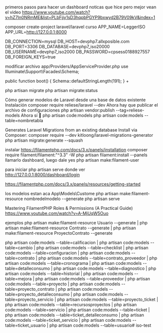 primeros pasos para hacer un dashboard noticas que hice pero mejor vean el video https://www.youtube.com/watch?v=hZ7In0NRmME&list=PLbFjjy1sD3hqpbPGYP9bxwyd2B79V09kV&index=1

composer create-project laravel/laravel curso 
APP_NAME=LeggerISO
APP_URL=http://127.0.0.1:8000

DB_CONNECTION=mysql
DB_HOST=devphp7.allxposible.com
DB_PORT=3306
DB_DATABASE=devphp7_iso20000
DB_USERNAME=devphp7_iso2000
DB_PASSWORD=cpsess0188927557
DB_FOREIGN_KEYS=true

modificar archivo
app/Providers/AppServiceProvider.php
use Illuminate\Support\Facades\Schema;

public function boot()
{
    Schema::defaultStringLength(191);
}
+

php artisan migrate
php artisan migrate:status

Cómo generar modelos de Laravel desde una base de datos existente
Instalación
composer require reliese/laravel --dev
Ahora hay que publicar el archivo de configuraciones
php artisan vendor:publish --tag=reliese-models
Ahora sí 🎉
php artisan code:models
php artisan code:models --table=nombretabla

Generates Laravel Migrations from an existing database
Install via Composer:
composer require --dev kitloong/laravel-migrations-generator
php artisan migrate:generate --squash

instalar https://filamentphp.com/docs/3.x/panels/installation
composer require filament/filament:"^3.3" -W
php artisan filament:install --panels
llamarlo dashboard, luego dale yes
php artisan make:filament-user

para iniciar 
php artisan serve
donde ver http://127.0.0.1:8000/dashboard/login


https://filamentphp.com/docs/3.x/panels/resources/getting-started

los modelos estan aca App\Models\Custome
php artisan make:filament-resource nombredelmodelo  --generate
php artisan serve

Mastering FilamentPHP Roles & Permissions (A Practical Guide)
https://www.youtube.com/watch?v=A-MjUqW5Ouo


ejemplos
php artisan make:filament-resource Usuario  --generate |
php artisan make:filament-resource Contrato  --generate |
php artisan make:filament-resource ProyectoContrato  --generate 


php artisan code:models --table=calificacion  |
php artisan code:models --table=cambio |
php artisan code:models --table=checklist |
php artisan code:models --table=configuracion |
php artisan code:models --table=contrato |
php artisan code:models --table=contrato_proveedor  |
php artisan code:models --table=cronograma |
php artisan code:models --table=detalleconsumo |
php artisan code:models --table=diagnostico |
php artisan code:models --table=historial |
php artisan code:models --table=mejora |
php artisan code:models --table=proveedor |
php artisan code:models --table=proyecto |
php artisan code:models --table=proyecto_contrato |
php artisan code:models --table=proyecto_detalleconsumo |
php artisan code:models --table=proyecto_servicio |
php artisan code:models --table=proyecto_ticket |
php artisan code:models --table=recursosproyectos |
php artisan code:models --table=servicio |
php artisan code:models --table=ticket |
php artisan code:models --table=ticket_detalleconsumo |
php artisan code:models --table=ticket_servicio |
php artisan code:models --table=ticket_usuario |
php artisan code:models --table=usuario# iso-test
